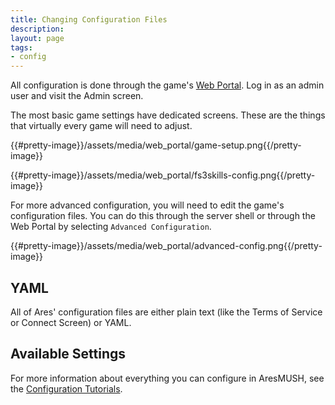 ```yaml
---
title: Changing Configuration Files
description:
layout: page
tags: 
- config
---
```


All configuration is done through the game's [Web Portal](/tutorials/web-portal).  Log in as an admin user and visit the Admin screen.

The most basic game settings have dedicated screens.  These are the things that virtually every game will need to adjust.

{{#pretty-image}}/assets/media/web_portal/game-setup.png{{/pretty-image}}

{{#pretty-image}}/assets/media/web_portal/fs3skills-config.png{{/pretty-image}}

For more advanced configuration, you will need to edit the game's configuration files.  You can do this through the server shell or through the Web Portal by selecting `Advanced Configuration`.

{{#pretty-image}}/assets/media/web_portal/advanced-config.png{{/pretty-image}}

## YAML

All of Ares' configuration files are either plain text (like the Terms of Service or Connect Screen) or YAML.

## Available Settings

For more information about everything you can configure in AresMUSH, see the [Configuration Tutorials](/tutorials/config).